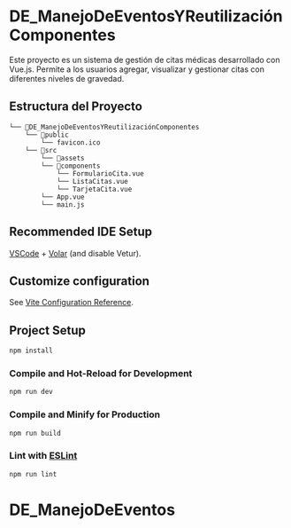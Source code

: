 # DE_ManejoDeEventosYReutilizaciónComponentes

Este proyecto es un sistema de gestión de citas médicas desarrollado con Vue.js. Permite a los usuarios agregar, visualizar y gestionar citas con diferentes niveles de gravedad.

## Estructura del Proyecto
```
└── 📁DE_ManejoDeEventosYReutilizaciónComponentes
    └── 📁public
        └── favicon.ico
    └── 📁src
        └── 📁assets
        └── 📁components
            └── FormularioCita.vue
            └── ListaCitas.vue
            └── TarjetaCita.vue
        └── App.vue
        └── main.js

```

## Recommended IDE Setup

[VSCode](https://code.visualstudio.com/) + [Volar](https://marketplace.visualstudio.com/items?itemName=Vue.volar) (and disable Vetur).

## Customize configuration

See [Vite Configuration Reference](https://vite.dev/config/).

## Project Setup

```sh
npm install
```

### Compile and Hot-Reload for Development

```sh
npm run dev
```

### Compile and Minify for Production

```sh
npm run build
```

### Lint with [ESLint](https://eslint.org/)

```sh
npm run lint
```
# DE_ManejoDeEventos
